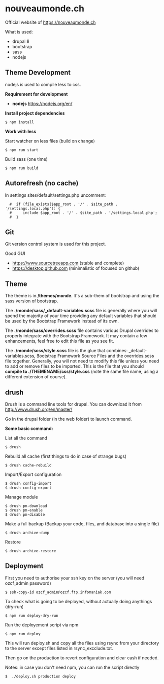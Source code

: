 # nouveaumonde.ch

Official website of https://nouveaumonde.ch

What is used:
- drupal 8
- bootstrap
- sass
- nodejs


## Theme Development

nodejs is used to compile less to css.

**Requirement for development**

- **nodejs** https://nodejs.org/en/

**Install project dependencies**

    $ npm install

**Work with less**

Start watcher on less files (build on change)

    $ npm run start

Build sass (one time)

    $ npm run build
    
## Autorefresh (no cache)

In settings sites/default/settings.php uncomment:

      #  if (file_exists($app_root . '/' . $site_path . '/settings.local.php')) {
      #     include $app_root . '/' . $site_path . '/settings.local.php';
      #  }

## Git

Git version control system is used for this project.

Good GUI
 - https://www.sourcetreeapp.com (stable and complete)
 -  https://desktop.github.com (minimalistic of focused on github)
 
## Theme

The theme is in **/themes/monde**. It's a sub-them of bootstrap and using the sass version of bootstrap.

The **./monde/sass/_default-variables.scss** file is generally where you will spend the majority of your time providing any
default variables that should be used by the Bootstrap Framework instead of its own.

The **./monde/sass/overrides.scss** file contains various Drupal overrides to properly integrate with the Bootstrap Framework.
It may contain a few enhancements, feel free to edit this file as you see fit.

The **./monde/scss/style.scss** file is the glue that combines: 
_default-variables.scss, Bootstrap Framework Source Files and the overrides.scss file together.
 Generally, you will not need to modify this file unless you need to add or remove files to be imported.
 This is the file that you should **compile to ./THEMENAME/css/style.css**
 (note the same file name, using a different extension of course).


## drush

Drush is a command line tools for drupal. You can download it from http://www.drush.org/en/master/

Go in the drupal folder (in the web folder) to launch command.

**Some basic command:**

List all the command

    $ drush

Rebuild all cache (first things to do in case of strange bugs)

    $ drush cache-rebuild
    
Import/Export configuration

    $ drush config-import
    $ drush config-export
    
Manage module

    $ drush pm-download 
    $ drush pm-enable
    $ drush pm-disable
   
Make a full backup (Backup your code, files, and database into a single file)

    $ drush archive-dump
   
Restore

    $ drush archive-restore

## Deployment

First you need to authorise your ssh key on the server (you will need ozcf_admin password)

    $ ssh-copy-id ozcf_admin@ozcf.ftp.infomaniak.com
    
To check what is going to be deployed, without actually doing anythings (dry-run)

    $ npm run deploy-dry-run

Run the deployement script via npm

    $ npm run deploy
    
    
This will run deploy.sh and copy all the files using rsync from your directory to the server except files listed in
rsync_excclude.txt.

Then go on the production to revert configuration and clear cash if needed.

Notes: in case you don't need npm, you can run the script directly

    $  ./deploy.sh production deploy
